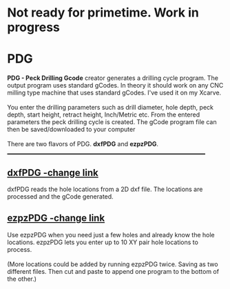# Not ready for primetime. Work in progress
# PDG
<p>
	<b>PDG - Peck Drilling Gcode</b> creator generates a drilling cycle program. 
	The output program uses standard gCodes. In theory it should 
	work on any CNC milling type machine that uses standard gCodes. 
	I've used it on my Xcarve. <br />
	<br />
	You enter the drilling parameters such as drill diameter, 
	hole depth, peck depth, start height, retract height, Inch/Metric etc. 
	From the entered parameters the peck drilling cycle is created. 
	The gCode program file can then be saved/downloaded to your computer<br> 
	<br>
	There are two flavors of PDG. <b>dxfPDG</b> and <b>ezpzPDG</b>.
	<hr style="text-align:left; margin-left:0; width:460px; height:2px; 
	      background-color:black; border: 0 none;" />
	<h2><a href="https://popsshebang.github.io/ezpzPDG/dxfPDGv.01alpha.html">dxfPDG -change link</a></h2>
	dxfPDG reads the hole locations from a 2D dxf file. The locations are 
	processed and the gCode generated. 
	<h2><a href="https://popsshebang.github.io/ezpzPDG/">ezpzPDG -change link</a></h2>
	Use ezpzPDG when you need just a few holes and already know the hole locations. 
	ezpzPDG lets you enter up to 10 XY pair hole locations to process.<br>
	<br>
	(More locations could be added by running ezpzPDG twice. Saving as two different 
	files. Then cut and paste to append one program to the bottom of the other.)<br>
  </p>

